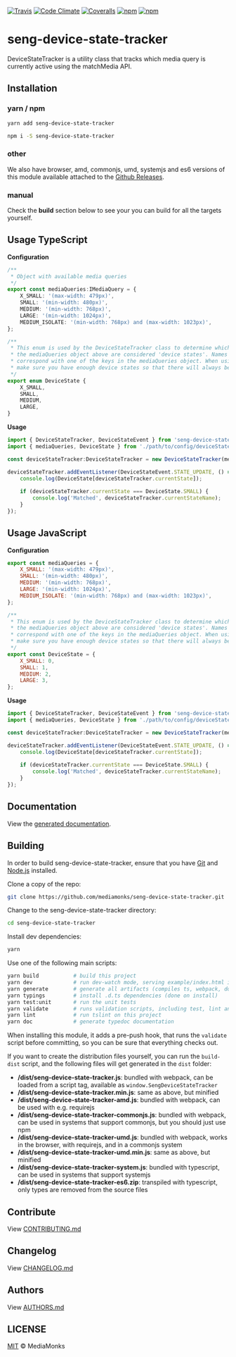 [![Travis](https://img.shields.io/travis/mediamonks/seng-device-state-tracker.svg?maxAge=2592000)](https://travis-ci.org/mediamonks/seng-device-state-tracker)
[![Code Climate](https://img.shields.io/codeclimate/github/mediamonks/seng-device-state-tracker.svg?maxAge=2592000)](https://codeclimate.com/github/mediamonks/seng-device-state-tracker)
[![Coveralls](https://img.shields.io/coveralls/mediamonks/seng-device-state-tracker.svg?maxAge=2592000)](https://coveralls.io/github/mediamonks/seng-device-state-tracker?branch=master)
[![npm](https://img.shields.io/npm/v/seng-device-state-tracker.svg?maxAge=2592000)](https://www.npmjs.com/package/seng-device-state-tracker)
[![npm](https://img.shields.io/npm/dm/seng-device-state-tracker.svg?maxAge=2592000)](https://www.npmjs.com/package/seng-device-state-tracker)

# seng-device-state-tracker

DeviceStateTracker is a utility class that tracks which media query is currently active using the matchMedia API.

## Installation

### yarn / npm

```sh
yarn add seng-device-state-tracker
```

```sh
npm i -S seng-device-state-tracker
```

### other

We also have browser, amd, commonjs, umd, systemjs and es6 versions of
this module available attached to the [Github Releases](https://github.com/mediamonks/seng-device-state-tracker/releases).

<!---

Note: The below cannot be used yet, as there is no way to link to a
specific version yet without updating this readme manually after each
new version.


### browser

```html
<script src="http://mediamonks-development.s3.amazonaws.com/seng/libs/seng-device-state-tracker/1.2.0/seng-device-state-tracker.min.js"></script>
```
```js
console.log(window.SengDeviceStateTracker)
```

### other

Besides the browser version, there are other versions available for
download as well:

- [browser](http://mediamonks-development.s3.amazonaws.com/seng/libs/seng-device-state-tracker/1.2.0/seng-device-state-tracker.js) (and [minified](http://mediamonks-development.s3.amazonaws.com/seng/libs/seng-device-state-tracker/1.2.0/seng-device-state-tracker.min.js))
- [umd](http://mediamonks-development.s3.amazonaws.com/seng/libs/seng-device-state-tracker/1.2.0/seng-device-state-tracker.js) (and [minified](http://mediamonks-development.s3.amazonaws.com/seng/libs/seng-device-state-tracker/1.2.0/seng-device-state-tracker-umd.min.js))
- [amd](http://mediamonks-development.s3.amazonaws.com/seng/libs/seng-device-state-tracker/1.2.0/seng-device-state-tracker-amd.js)
- [commonjs](http://mediamonks-development.s3.amazonaws.com/seng/libs/seng-device-state-tracker/1.2.0/seng-device-state-tracker-commonjs.js)
- [systemjs](http://mediamonks-development.s3.amazonaws.com/seng/libs/seng-device-state-tracker/1.2.0/seng-device-state-tracker-system.js)
- [es6](http://mediamonks-development.s3.amazonaws.com/seng/libs/seng-device-state-tracker/1.2.0/seng-device-state-tracker-es6.zip)

-->

### manual

Check the **build** section below to see your you can build for all the
targets yourself.

## Usage TypeScript

**Configuration**
```ts
/**
 * Object with available media queries
 */
export const mediaQueries:IMediaQuery = {
	X_SMALL: '(max-width: 479px)',
	SMALL: '(min-width: 480px)',
	MEDIUM: '(min-width: 768px)',
	LARGE: '(min-width: 1024px)',
	MEDIUM_ISOLATE: '(min-width: 768px) and (max-width: 1023px)',
};

/**
 * This enum is used by the DeviceStateTracker class to determine which of the media queries in
 * the mediaQueries object above are considered 'device states'. Names of this enum have to
 * correspond with one of the keys in the mediaQueries object. When using the DeviceStateTracker,
 * make sure you have enough device states so that there will always be one with a matching media query.
 */
export enum DeviceState {
	X_SMALL,
	SMALL,
	MEDIUM,
	LARGE,
}
```

**Usage**
```ts
import { DeviceStateTracker, DeviceStateEvent } from 'seng-device-state-tracker';
import { mediaQueries, DeviceState } from './path/to/config/deviceStateConfig';

const deviceStateTracker:DeviceStateTracker = new DeviceStateTracker(mediaQueries, DeviceState);

deviceStateTracker.addEventListener(DeviceStateEvent.STATE_UPDATE, () => {
	console.log(DeviceState[deviceStateTracker.currentState]);
	
	if (deviceStateTracker.currentState === DeviceState.SMALL) {
		console.log('Matched', deviceStateTracker.currentStateName);
	}
});
```

## Usage JavaScript

**Configuration**
```js
export const mediaQueries = {
	X_SMALL: '(max-width: 479px)',
	SMALL: '(min-width: 480px)',
	MEDIUM: '(min-width: 768px)',
	LARGE: '(min-width: 1024px)',
	MEDIUM_ISOLATE: '(min-width: 768px) and (max-width: 1023px)',
};

/**
 * This enum is used by the DeviceStateTracker class to determine which of the media queries in
 * the mediaQueries object above are considered 'device states'. Names of this enum have to
 * correspond with one of the keys in the mediaQueries object. When using the DeviceStateTracker,
 * make sure you have enough device states so that there will always be one with a matching media query.
 */
export const DeviceState = {
	X_SMALL: 0,
	SMALL: 1,
	MEDIUM: 2,
	LARGE: 3,
};
```

**Usage**
```js
import { DeviceStateTracker, DeviceStateEvent } from 'seng-device-state-tracker';
import { mediaQueries, DeviceState } from './path/to/config/deviceStateConfig';

const deviceStateTracker:DeviceStateTracker = new DeviceStateTracker(mediaQueries, DeviceState);

deviceStateTracker.addEventListener(DeviceStateEvent.STATE_UPDATE, () => {
	console.log(DeviceState[deviceStateTracker.currentState]);
	
	if (deviceStateTracker.currentState === DeviceState.SMALL) {
		console.log('Matched', deviceStateTracker.currentStateName);
	}
});
```

## Documentation

View the [generated documentation](http://mediamonks.github.io/seng-device-state-tracker/).


## Building

In order to build seng-device-state-tracker, ensure that you have [Git](http://git-scm.com/downloads)
and [Node.js](http://nodejs.org/) installed.

Clone a copy of the repo:
```sh
git clone https://github.com/mediamonks/seng-device-state-tracker.git
```

Change to the seng-device-state-tracker directory:
```sh
cd seng-device-state-tracker
```

Install dev dependencies:
```sh
yarn
```

Use one of the following main scripts:
```sh
yarn build           # build this project
yarn dev             # run dev-watch mode, serving example/index.html in the browser
yarn generate        # generate all artifacts (compiles ts, webpack, docs and coverage)
yarn typings         # install .d.ts dependencies (done on install)
yarn test:unit       # run the unit tests
yarn validate        # runs validation scripts, including test, lint and coverage check
yarn lint            # run tslint on this project
yarn doc             # generate typedoc documentation
```

When installing this module, it adds a pre-push hook, that runs the `validate`
script before committing, so you can be sure that everything checks out.

If you want to create the distribution files yourself, you can run the
`build-dist` script, and the following files will get generated in the
`dist` folder:

- **/dist/seng-device-state-tracker.js**: bundled with webpack, can be loaded from
	a script tag, available as `window.SengDeviceStateTracker`
- **/dist/seng-device-state-tracker.min.js**: same as above, but minified
- **/dist/seng-device-state-tracker-amd.js**: bundled with webpack, can be used
	with e.g. requirejs
- **/dist/seng-device-state-tracker-commonjs.js**: bundled with webpack, can be
	used in systems that support commonjs, but you should just use npm
- **/dist/seng-device-state-tracker-umd.js**: bundled with webpack, works in the
	browser, with requirejs, and in a commonjs system
- **/dist/seng-device-state-tracker-umd.min.js**: same as above, but minified
- **/dist/seng-device-state-tracker-system.js**: bundled with typescript, can be
	used in systems	that support systemjs
- **/dist/seng-device-state-tracker-es6.zip**: transpiled with typescript, only
	types are removed from the source files

## Contribute

View [CONTRIBUTING.md](./CONTRIBUTING.md)


## Changelog

View [CHANGELOG.md](./CHANGELOG.md)


## Authors

View [AUTHORS.md](./AUTHORS.md)


## LICENSE

[MIT](./LICENSE) © MediaMonks


